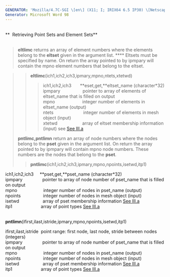 ```yaml
---
GENERATOR: 'Mozilla/4.7C-SGI \[en\] (X11; I; IRIX64 6.5 IP30) \[Netscape\]'
Generator: Microsoft Word 98
---
```


 \
**  Retrieving Point Sets and Element Sets**\
 

> **eltlimc** returns an array of element numbers where the elements
> belong to the **eltset** given in the argument list. **** Eltsets must
> be specified by name. On return the array pointed to by ipmpary will
> contain the mpno element numbers that belong to the eltset.

> > **eltlimc**(ich1,ich2,ich3,ipmary,mpno,ntets,xtetwd)
> >
> > > ich1,ich2,ich3       **eset,get,**eltset\_name (character\*32)\
> > > ipmpary                  pointer to array of elements of
> > > eltset\_name that is filled on output\
> > > mpno                      integer number of elements in
> > > eltset\_name (output)\
> > > ntets                        integer number of elements in mesh
> > > object (input)\
> > > xtetwd                    array of eltset membership information
> > > (input) see [See III.a](meshobject.md)
>
> **pntlimc,pntlimn** return an array of node numbers where the nodes
> belong to the **pset** given in the argument list. On return the array
> pointed to by ipmpary will contain mpno node numbers. These numbers
> are the nodes that belong to the **pset**.
>
> > **pntlimc**(ich1,ich2,ich3,ipmary,mpno,npoints,isetwd,itp1)

ich1,ich2,ich3     **pset,get,**pset\_name (character\*32)\
ipmpary                pointer to array of node number of pset\_name
that is filled on output\
mpno                     integer number of nodes in pset\_name (output)\
npoints                  integer number of nodes in mesh object (input)\
isetwd                   array of pset membership information [See
III.a](meshobject.md)\
itp1                       array of point types [See
III.a](meshobject.md)

\
**pntlimn**(ifirst,ilast,istride,ipmary,mpno,npoints,isetwd,itp1)

ifirst,ilast,istride  point range: first node, last node, stride between
nodes (integers)\
ipmpary                pointer to array of node number of pset\_name
that is filled on output\
mpno                     integer number of nodes in pset\_name (output)\
npoints                  integer number of nodes in mesh object (input)\
isetwd                   array of pset membership information [See
III.a](meshobject.md)\
itp1                       array of point types [See
III.a](meshobject.md)
